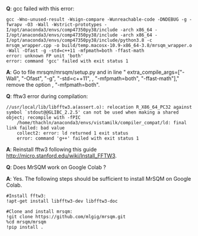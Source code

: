 **Q**: gcc failed with this error: 
```
gcc -Wno-unused-result -Wsign-compare -Wunreachable-code -DNDEBUG -g -fwrapv -O3 -Wall -Wstrict-prototypes -I/opt/anaconda3/envs/comp47350py38/include -arch x86_64 -I/opt/anaconda3/envs/comp47350py38/include -arch x86_64 -I/opt/anaconda3/envs/comp47350py38/include/python3.8 -c mrsqm_wrapper.cpp -o build/temp.macosx-10.9-x86_64-3.8/mrsqm_wrapper.o -Wall -Ofast -g -std=c++11 -mfpmath=both -ffast-math
error: unknown FP unit 'both'
error: command 'gcc' failed with exit status 1
```

**A**: Go to file mrsqm/mrsqm/setup.py and in line " extra_compile_args=["-Wall", "-Ofast", "-g", "-std=c++11", , "-mfpmath=both", "-ffast-math"],"
remove the option , "-mfpmath=both".


**Q**: fftw3 error during compilation: 
```
//usr/local/lib/libfftw3.a(assert.o): relocation R_X86_64_PC32 against symbol `stdout@@GLIBC_2.2.5' can not be used when making a shared object; recompile with -fPIC
    /home/thachln/anaconda3/envs/vistamilk/compiler_compat/ld: final link failed: bad value
    collect2: error: ld returned 1 exit status
    error: command 'g++' failed with exit status 1
```


**A**: Reinstall fftw3 following this guide http://micro.stanford.edu/wiki/Install_FFTW3. 


**Q**: Does MrSQM work on Google Colab ? 


**A**: Yes. The following steps should be sufficient to install MrSQM on Google Colab.

```
#Install fftw3:
!apt-get install libfftw3-dev libfftw3-doc

#Clone and install mrsqm:
!git clone https://github.com/mlgig/mrsqm.git
%cd mrsqm/mrsqm
!pip install .
```
